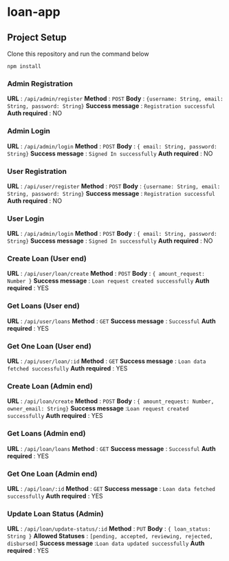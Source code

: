 # loan-app

## Project Setup

Clone this repository and run the command below

```
npm install
```

### Admin Registration

**URL** : `/api/admin/register`
**Method** : `POST`
**Body** : `{username: String, email: String, password: String}`
**Success message** : `Registration successful`
**Auth required** : NO

### Admin Login

**URL** : `/api/admin/login`
**Method** : `POST`
**Body** : `{ email: String, password: String}`
**Success message** : `Signed In successfully`
**Auth required** : NO

### User Registration

**URL** : `/api/user/register`
**Method** : `POST`
**Body** : `{username: String, email: String, password: String}`
**Success message** : `Registration successful`
**Auth required** : NO

### User Login

**URL** : `/api/admin/login`
**Method** : `POST`
**Body** : `{ email: String, password: String}`
**Success message** : `Signed In successfully`
**Auth required** : NO

### Create Loan (User end)

**URL** : `/api/user/loan/create`
**Method** : `POST`
**Body** : `{ amount_request: Number }`
**Success message** : `Loan request created successfully`
**Auth required** : YES

### Get Loans (User end)

**URL** : `/api/user/loans`
**Method** : `GET`
**Success message** : `Successful`
**Auth required** : YES

### Get One Loan (User end)

**URL** : `/api/user/loan/:id`
**Method** : `GET`
**Success message** : `Loan data fetched successfully`
**Auth required** : YES

### Create Loan (Admin end)

**URL** : `/api/loan/create`
**Method** : `POST`
**Body** : `{ amount_request: Number, owner_email: String}`
**Success message** :`Loan request created successfully`
**Auth required** : YES

### Get Loans (Admin end)

**URL** : `/api/loan/loans`
**Method** : `GET`
**Success message** : `Successful`
**Auth required** : YES

### Get One Loan (Admin end)

**URL** : `/api/loan/:id`
**Method** : `GET`
**Success message** : `Loan data fetched successfully`
**Auth required** : YES

### Update Loan Status (Admin)

**URL** : `/api/loan/update-status/:id`
**Method** : `PUT`
**Body** : `{ loan_status: String }`
**Allowed Statuses** : `[pending, accepted, reviewing, rejected, disbursed]`
**Success message** :`Loan data updated successfully`
**Auth required** : YES